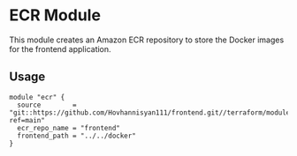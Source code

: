# ECR Module

This module creates an Amazon ECR repository to store the Docker images for the frontend application.

## Usage

```hcl
module "ecr" {
  source        = "git::https://github.com/Hovhannisyan111/frontend.git//terraform/modules/ecr?ref=main"
  ecr_repo_name = "frontend"
  frontend_path = "../../docker"
}
